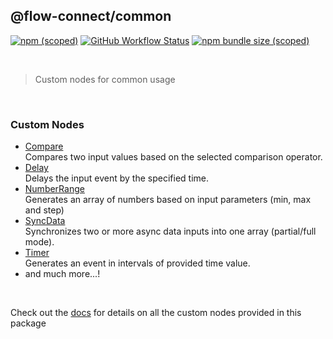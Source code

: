 ## @flow-connect/common

[<img alt="npm (scoped)" src="https://img.shields.io/npm/v/@flow-connect/common?style=flat-square" />](https://www.npmjs.com/package/@flow-connect/common)
[<img alt="GitHub Workflow Status" src="https://img.shields.io/github/actions/workflow/status/bhagatsaurabh/flow-connect-standard-nodes/common.yml?style=flat-square" />](https://github.com/bhagatsaurabh/flow-connect-standard-nodes/actions/workflows/common.yml)
[<img alt="npm bundle size (scoped)" src="https://img.shields.io/bundlephobia/min/@flow-connect/common?style=flat-square">](https://bundlephobia.com/package/@flow-connect/common)

<br/>

> Custom nodes for common usage

<br/>

### Custom Nodes

- [Compare](https://flow-connect.saurabhagat.me/reference/standard-nodes/common/compare.html) <br/>
  Compares two input values based on the selected comparison operator.
- [Delay](https://flow-connect.saurabhagat.me/reference/standard-nodes/common/delay.html) <br/>
  Delays the input event by the specified time.
- [NumberRange](https://flow-connect.saurabhagat.me/reference/standard-nodes/common/number-range.html) <br/>
  Generates an array of numbers based on input parameters (min, max and step)
- [SyncData](https://flow-connect.saurabhagat.me/reference/standard-nodes/common/sync-data.html) <br/>
  Synchronizes two or more async data inputs into one array (partial/full mode).
- [Timer](https://flow-connect.saurabhagat.me/reference/standard-nodes/common/timer.html) <br/>
  Generates an event in intervals of provided time value.
- and much more...!

<br/>

Check out the [docs](https://flow-connect.saurabhagat.me/reference/standard-nodes/common.html) for details on all the custom nodes provided in this package
